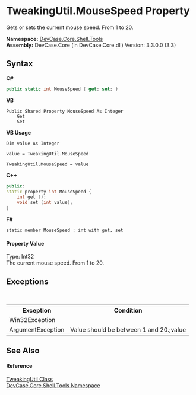 # TweakingUtil.MouseSpeed Property 
 

Gets or sets the current mouse speed. From 1 to 20.

**Namespace:**&nbsp;<a href="N_DevCase_Core_Shell_Tools">DevCase.Core.Shell.Tools</a><br />**Assembly:**&nbsp;DevCase.Core (in DevCase.Core.dll) Version: 3.3.0.0 (3.3)

## Syntax

**C#**<br />
``` C#
public static int MouseSpeed { get; set; }
```

**VB**<br />
``` VB
Public Shared Property MouseSpeed As Integer
	Get
	Set
```

**VB Usage**<br />
``` VB Usage
Dim value As Integer

value = TweakingUtil.MouseSpeed

TweakingUtil.MouseSpeed = value
```

**C++**<br />
``` C++
public:
static property int MouseSpeed {
	int get ();
	void set (int value);
}
```

**F#**<br />
``` F#
static member MouseSpeed : int with get, set

```


#### Property Value
Type: Int32<br />The current mouse speed. From 1 to 20.

## Exceptions
&nbsp;<table><tr><th>Exception</th><th>Condition</th></tr><tr><td>Win32Exception</td><td /></tr><tr><td>ArgumentException</td><td>Value should be between 1 and 20.;value</td></tr></table>

## See Also


#### Reference
<a href="T_DevCase_Core_Shell_Tools_TweakingUtil">TweakingUtil Class</a><br /><a href="N_DevCase_Core_Shell_Tools">DevCase.Core.Shell.Tools Namespace</a><br />